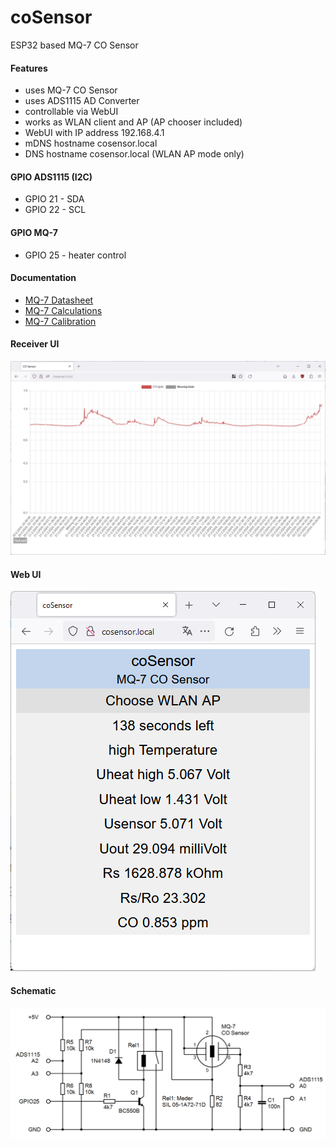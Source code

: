 # coSensor
ESP32 based MQ-7 CO Sensor
#### Features
* uses MQ-7 CO Sensor
* uses ADS1115 AD Converter
* controllable via WebUI
* works as WLAN client and AP (AP chooser included)
* WebUI with IP address 192.168.4.1
* mDNS hostname cosensor.local
* DNS hostname cosensor.local (WLAN AP mode only)
#### GPIO ADS1115 (I2C)
* GPIO 21 - SDA
* GPIO 22 - SCL
#### GPIO MQ-7
* GPIO 25 - heater control
#### Documentation
* [MQ-7 Datasheet](documentation/MQ-7.pdf)
* [MQ-7 Calculations](documentation/mq-7.ods)
* [MQ-7 Calibration](documentation/MQ-7_Calibration.pdf)
#### Receiver UI
![IMAGE ALT TEXT HERE](documentation/receiverUI.png)
#### Web UI
![IMAGE ALT TEXT HERE](documentation/webUI.png)
#### Schematic
![IMAGE ALT TEXT HERE](documentation/coSensor.png)